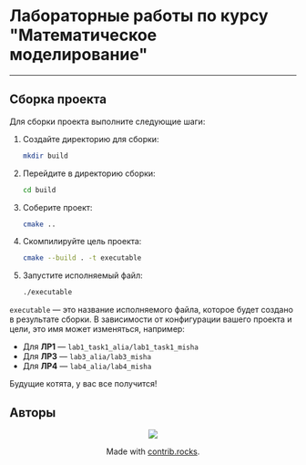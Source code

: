 # Лабораторные работы по курсу "Математическое моделирование"

---

## Сборка проекта

Для сборки проекта выполните следующие шаги:

1. Создайте директорию для сборки:
    ```bash
    mkdir build
    ```

2. Перейдите в директорию сборки:
    ```bash
    cd build
    ```

3. Соберите проект:
    ```bash
    cmake ..
    ```

3. Скомпилируйте цель проекта:
    ```bash
    cmake --build . -t executable
    ```

4. Запустите исполняемый файл:
    ```bash
    ./executable
    ```

`executable` — это название исполняемого файла, которое будет создано в результате сборки. В зависимости от конфигурации вашего проекта и цели, это имя может изменяться, например:

- Для **ЛР1** — `lab1_task1_alia/lab1_task1_misha`
- Для **ЛР3** — `lab3_alia/lab3_misha`
- Для **ЛР4** — `lab4_alia/lab4_misha`


Будущие котята, у вас все получится! 

Авторы
-------
<p align="center">
  <a href="https://pp.userapi.com/c540104/v540104658/7fd5/T2lBYpthqSs.jpg">
    <img src="https://contrib.rocks/image?repo=Mis-prog/matmod" />
  </a>
</p>

<p align="center">Made with <a href="https://contrib.rocks">contrib.rocks</a>.</p>




